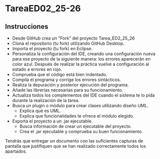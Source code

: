 # TareaED02_25-26

## Instrucciones
- Desde GitHub crea un "Fork" del proyecto Tarea_ED2_25_26
- Clona el repositorio (tu fork) utilizando GitHub Desktop.
- Importa el proyecto (tu fork) en Eclipse.
- Personaliza la configuración del IDE, creando una configuración nueva para ese proyecto de la siguiente manera: los errores aparecerán en color azul. Después de realizar la práctica vuelve a configuración al estado a errores en rojo.
- Comprueba que el código está bien indentado.
- Compila el programa y corrige los errores sintácticos.
- Realiza la depuración y posterior ejecución del programa.
- Añade las librerías necesarias para su funcionamiento.
- Actualiza todos los complementos del IDE cuando el sistema te lo pida durante la realización de la tarea.
- Busca un plugin o módulo para crear clases utilizando diseño UML.
    - Explica qué es UML.
    - Explica que funcionalidades te ofrece el módulo elegido.
- Exporta el proyecto a un .jar ejecutable.
    - Busca información de crear un ejecutable del proyecto.
    - Crea el .jar ejecutable y comprueba su buen funcionamiento.

Tendrás que entregar un documento con las suficientes capturas de pantalla que justifiquen que se han realizado correctamente todos los apartados.
  
